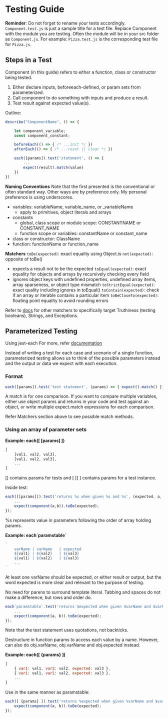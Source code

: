 # **Testing Guide**

**Reminder**: Do not forget to rename your tests accordingly. ```Component.test.js``` is just a sample title for a test file. Replace Component with the module you are testing. Often the module will be in your src folder as ```Component.js```. For example: ```Pizza.test.js``` is the corresponding test file for ```Pizza.js```.

## **Steps in a Test**

Component (in this guide) refers to either a function, class or constructor being tested.

1. Either declare inputs, beforeeach-defined, or param sets from parameterized.
2. Call component to do something with inputs and produce a result.
3. Test result against expected value(s).

Outline:
```js
describe("ComponentName", () => {

    let component_variable;
    const component_constant;

    beforeEach(() => { /* ...init */ })
    afterEach(() => { /* ...reset || clear */ })

    each([params]).test('statement', () => {
        ...
        expect(result).match(value)
    })
})
```

**Naming Conventions**
Note that the first presented is the conventional or often standard way. Other ways are by preference only. My personal preference is using underscores.

- variables: variableName, variable_name, or _variableName
  - apply to primitives, object literals and arrays
- constants
  - global, class scope or module scope: CONSTANTNAME or CONSTANT_NAME
  - function scope or variables: constantName or constant_name
- class or constructor: ClassName
- function: functionName or function_name

**Matchers**
```toBe(expected)```: exact equality using Object.is
```not(expected)```: opposite of toBe()
- expects a result not to be the expected
```toEqual(expected)```: exact equality for objects and arrays by recursively checking every field
- ignores object keys with undefined properties, undefined array items, array sparseness, or object type mismatch
```toStrictEqual(expected)```: exact quality including ignores in toEqual()
```toContain(expected)```: check if an array or iterable contains a particular item
```toBeCloseTo(expected)```: floating point equality to avoid rounding errors

Refer to [docs](https://jestjs.io/docs/using-matchers) for other matchers to specifically target Truthiness (testing booleans), Strings, and Exceptions.

## **Parameterized Testing**

Using jest-each
For more, refer [documentation](https://www.npmjs.com/package/jest-each)

Instead of writing a test for each case and scenario of a single function, parameterized testing allows us to think of the possible parameters instead and the output or data we expect with each execution.

### **Format**

```js
each([params]).test('test statement', (params) => { expect().match() })
```

A match is for one comparison. If you want to compare multiple variables, either use object params and returns in your code and test against an object, or write multiple expect.match expressions for each comparison.

Refer Matchers section above to see possible match methods.

### **Using an array of parameter sets**

**Example: each([ [params] ])**
```js
[
    [val1, val2, val3],
    [val1, val2, val3],
    ...
]
```

[] contains params for tests and [ [] ] contains params for a test instance.

Inside test:
```js
each([[params]]).test('returns %s when given %s and %s', (expected, a, b) => {
    ...
    expect(component(a,b)).toBe(expected);
});
```
%s represents value in parameters following the order of array holding params.


**Example: each\`paramstable\`**
```js
`
    varName | varName   | expected
    ${val1} | ${val2}   | ${val3}
    ${val1} | ${val2}   | ${val3}
    ...
`
```

At least one varName should be expected, or either result or output, but the word expected is more clear and relevant to the purpose of testing.

No need for parens to surround template literal. Tabbing and spaces do not make a difference, but rows and order do.

```js
each`paramstable`.test('returns $expected when given $varName and $varName', ({ varName, varName, expected }) => {
    ...
    expect(component(a, b)).toBe(expected);
});
```

Note that the test statement uses quotations, not backticks.

Destructure in function params to access each value by a name. However, can also do obj.varName, obj.varName and obj.expected instead.

**Example: each([ {params} ])**
```js
[
    { var1: val1, var2: val2, expected: val3 },
    { var1: val1, var2: val2, expected: val3 },
    ...
]
```

Use in the same manner as paramstable:
```js
each([ {params} ]).test('returns %expected when given %varName and $varName', ({ varName, varName, expected }) => {
    expect(component(a, b)).toBe(expected);
});